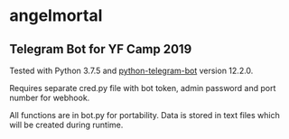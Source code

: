 # angelmortal
## Telegram Bot for YF Camp 2019

<p>Tested with Python 3.7.5 and <a href="https://github.com/python-telegram-bot/python-telegram-bot">python-telegram-bot</a> version 12.2.0.</p>
<p>Requires separate cred.py file with bot token, admin password and port number for webhook.</p>
<p>All functions are in bot.py for portability. Data is stored in text files which will be created during runtime.</p>
